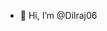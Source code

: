 - 👋 Hi, I’m @Dilraj06
  

<!---
Dilraj06/Dilraj06 is a ✨ special ✨ repository because its `README.md` (this file) appears on your GitHub profile.
You can click the Preview link to take a look at your changes.
--->
